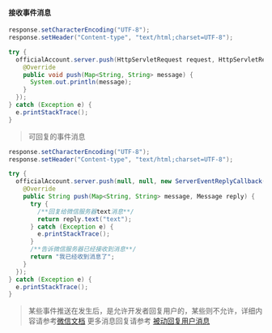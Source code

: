 
#### 接收事件消息

```java
response.setCharacterEncoding("UTF-8");
response.setHeader("Content-type", "text/html;charset=UTF-8");

try {
  officialAccount.server.push(HttpServletRequest request, HttpServletResponse response, new ServerEventCallback() {
    @Override
    public void push(Map<String, String> message) {
      System.out.println(message);
    }
  });
} catch (Exception e) {
  e.printStackTrace();
}
```
> 可回复的事件消息
```java
response.setCharacterEncoding("UTF-8");
response.setHeader("Content-type", "text/html;charset=UTF-8");

try {
  officialAccount.server.push(null, null, new ServerEventReplyCallback() {
    @Override
    public String push(Map<String, String> message, Message reply) {
      try {
        /**回复给微信服务器text消息**/
        return reply.text("text");
      } catch (Exception e) {
        e.printStackTrace();
      }
      /**告诉微信服务器已经接收到消息**/
      return "我已经收到消息了";
    }
  });
} catch (Exception e) {
  e.printStackTrace();
}
```

> 某些事件推送在发生后，是允许开发者回复用户的，某些则不允许，详细内容请参考[微信文档](https://developers.weixin.qq.com/doc/offiaccount/Message_Management/Receiving_event_pushes.html)
> 更多消息回复请参考 [被动回复用户消息](/doc/weixin/offiaccount/message/reply_user_message)
